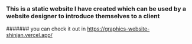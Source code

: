 ### This is a static website  I have created which can be used by a website designer to introduce themselves to a client 
####### you can check it out in https://graphics-website-shinjan.vercel.app/

